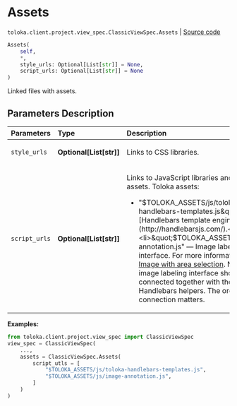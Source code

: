 # Assets
`toloka.client.project.view_spec.ClassicViewSpec.Assets` | [Source code](https://github.com/Toloka/toloka-kit/blob/v1.1.2/src/client/project/view_spec.py#L81)

```python
Assets(
    self,
    *,
    style_urls: Optional[List[str]] = None,
    script_urls: Optional[List[str]] = None
)
```

Linked files with assets.

## Parameters Description

| Parameters | Type | Description |
| :----------| :----| :-----------|
`style_urls`|**Optional\[List\[str\]\]**|<p>Links to CSS libraries.</p>
`script_urls`|**Optional\[List\[str\]\]**|<p>Links to JavaScript libraries and Toloka assets. Toloka assets:</p> <ul> <li>&quot;$TOLOKA_ASSETS/js/toloka-handlebars-templates.js&quot; — [Handlebars template engine](http://handlebarsjs.com/).</li> <li>&quot;$TOLOKA_ASSETS/js/image-annotation.js&quot; — Image labeling interface.   For more information, see [Image with area selection](https://toloka.ai/en/docs/guide/concepts/t-components/image-annotation). Note that the image labeling interface should only be connected together with the Handlebars helpers. The order of connection matters.</li> </ul>

**Examples:**


```python
from toloka.client.project.view_spec import ClassicViewSpec
view_spec = ClassicViewSpec(
    ...,
    assets = ClassicViewSpec.Assets(
        script_utls = [
            "$TOLOKA_ASSETS/js/toloka-handlebars-templates.js",
            "$TOLOKA_ASSETS/js/image-annotation.js",
        ]
    )
)
```
